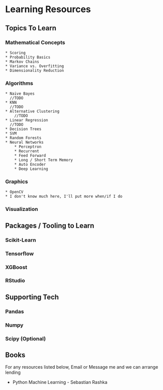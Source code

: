 # Learning Resources

## Topics To Learn
  ### Mathematical Concepts
    * Scoring
    * Probability Basics
    * Markov Chains
    * Variance vs. Overfitting
    * Dimensionality Reduction

  ### Algorithms
    * Naive Bayes
      //TODO
    * KNN
      //TODO
    * Alternative Clustering
        //TODO
    * Linear Regression
      //TODO
    * Decision Trees
    * SVM 
    * Random Forests
    * Neural Networks
        * Perceptron
        * Recurrent
        * Feed Forward
        * Long / Short Term Memory
        * Auto Encoder
        * Deep Learning

  ### Graphics
    * OpenCV
    * I don't know much here, I'll put more when/if I do

  ### Visualization

## Packages / Tooling to Learn
  ### Scikit-Learn

  ### Tensorflow

  ### XGBoost

  ### RStudio

## Supporting Tech
  ### Pandas

  ### Numpy

  ### Scipy (Optional)

## Books
  For any resources listed below, Email or Message me and we can arrange lending
  * Python Machine Learning - Sebastian Rashka
